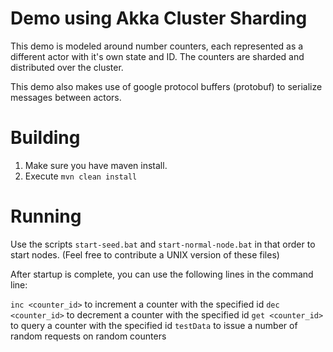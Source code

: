 # Demo using Akka Cluster Sharding

This demo is modeled around number counters, each represented as a different actor with it's own state and ID.  The counters are sharded and distributed over the cluster.

This demo also makes use of google protocol buffers (protobuf) to serialize messages between actors.


# Building

1. Make sure you have maven install.
2. Execute `mvn clean install`

# Running

Use the scripts `start-seed.bat` and `start-normal-node.bat` in that order to start nodes. (Feel free to contribute a UNIX version of these files)

After startup is complete, you can use the following lines in the command line:

`inc <counter_id>` to increment a counter with the specified id
`dec <counter_id>` to decrement a counter with the specified id
`get <counter_id>` to query a counter with the specified id
`testData` to issue a number of random requests on random counters
